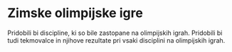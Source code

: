 # Zimske olimpijske igre

Pridobili bi discipline, ki so bile zastopane na olimpijskih igrah. Pridobili bi tudi tekmovalce in njihove rezultate pri vsaki disciplini na olimpijskih igrah. 


